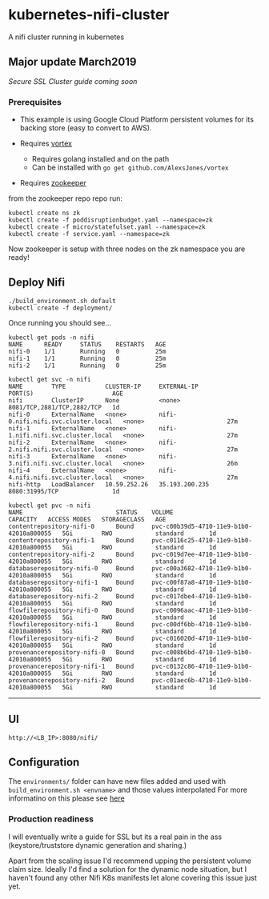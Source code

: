 # kubernetes-nifi-cluster

A nifi cluster running in kubernetes

## Major update March2019

_Secure SSL Cluster guide coming soon_

### Prerequisites

- This example is using Google Cloud Platform persistent volumes for its backing store (easy to convert to AWS).
- Requires [vortex](https://github.com/AlexsJones/vortex)
  - Requires golang installed and on the path
  - Can be installed with `go get github.com/AlexsJones/vortex`

- Requires [zookeeper](https://github.com/AlexsJones/kubernetes-zookeeper-cluster)

from the zookeeper repo repo run:
```
kubectl create ns zk
kubectl create -f poddisruptionbudget.yaml --namespace=zk
kubectl create -f micro/statefulset.yaml --namespace=zk
kubectl create -f service.yaml --namespace=zk
```

Now zookeeper is setup with three nodes on the zk namespace you are ready!

## Deploy Nifi

```
./build_environment.sh default
kubectl create -f deployment/
```

Once running you should see...
```
kubectl get pods -n nifi 
NAME      READY     STATUS    RESTARTS   AGE
nifi-0    1/1       Running   0          25m
nifi-1    1/1       Running   0          25m
nifi-2    1/1       Running   0          25m

kubectl get svc -n nifi                
NAME        TYPE           CLUSTER-IP     EXTERNAL-IP                          PORT(S)                      AGE
nifi        ClusterIP      None           <none>                               8081/TCP,2881/TCP,2882/TCP   1d
nifi-0      ExternalName   <none>         nifi-0.nifi.nifi.svc.cluster.local   <none>                       27m
nifi-1      ExternalName   <none>         nifi-1.nifi.nifi.svc.cluster.local   <none>                       27m
nifi-2      ExternalName   <none>         nifi-2.nifi.nifi.svc.cluster.local   <none>                       27m
nifi-3      ExternalName   <none>         nifi-3.nifi.nifi.svc.cluster.local   <none>                       26m
nifi-4      ExternalName   <none>         nifi-4.nifi.nifi.svc.cluster.local   <none>                       27m
nifi-http   LoadBalancer   10.59.252.26   35.193.200.235                       8080:31995/TCP               1d

kubectl get pvc -n nifi
NAME                          STATUS    VOLUME                                     CAPACITY   ACCESS MODES   STORAGECLASS   AGE
contentrepository-nifi-0      Bound     pvc-c00b39d5-4710-11e9-b1b0-42010a800055   5Gi        RWO            standard       1d
contentrepository-nifi-1      Bound     pvc-c0116c25-4710-11e9-b1b0-42010a800055   5Gi        RWO            standard       1d
contentrepository-nifi-2      Bound     pvc-c019d7ee-4710-11e9-b1b0-42010a800055   5Gi        RWO            standard       1d
databaserepository-nifi-0     Bound     pvc-c00a3682-4710-11e9-b1b0-42010a800055   5Gi        RWO            standard       1d
databaserepository-nifi-1     Bound     pvc-c00f87a8-4710-11e9-b1b0-42010a800055   5Gi        RWO            standard       1d
databaserepository-nifi-2     Bound     pvc-c017dbe4-4710-11e9-b1b0-42010a800055   5Gi        RWO            standard       1d
flowfilerepository-nifi-0     Bound     pvc-c0096aac-4710-11e9-b1b0-42010a800055   5Gi        RWO            standard       1d
flowfilerepository-nifi-1     Bound     pvc-c00df6bb-4710-11e9-b1b0-42010a800055   5Gi        RWO            standard       1d
flowfilerepository-nifi-2     Bound     pvc-c016020d-4710-11e9-b1b0-42010a800055   5Gi        RWO            standard       1d
provenancerepository-nifi-0   Bound     pvc-c008b6bd-4710-11e9-b1b0-42010a800055   5Gi        RWO            standard       1d
provenancerepository-nifi-1   Bound     pvc-c0132c86-4710-11e9-b1b0-42010a800055   5Gi        RWO            standard       1d
provenancerepository-nifi-2   Bound     pvc-c01aec6b-4710-11e9-b1b0-42010a800055   5Gi        RWO            standard       1d
```

---

## UI

`http://<LB_IP>:8080/nifi/`


## Configuration

The `environments/` folder can have new files added and used with `build_environment.sh <envname>` and those values interpolated
For more informatino on this please see [here](https://github.com/AlexsJones/vortex/blob/master/README.md)

### Production readiness

I will eventually write a guide for SSL but its a real pain in the ass (keystore/truststore dynamic generation and sharing.)

Apart from the scaling issue I'd recommend upping the persistent volume claim size.
Ideally I'd find a solution for the dynamic node situation, but I haven't found any other Nifi K8s manifests let alone covering this issue just yet.
